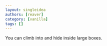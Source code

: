```yaml
---
layout: singleidea
authors: [reaver]
category: [vanilla]
tags: []
---
```

You can climb into and hide inside large boxes.
